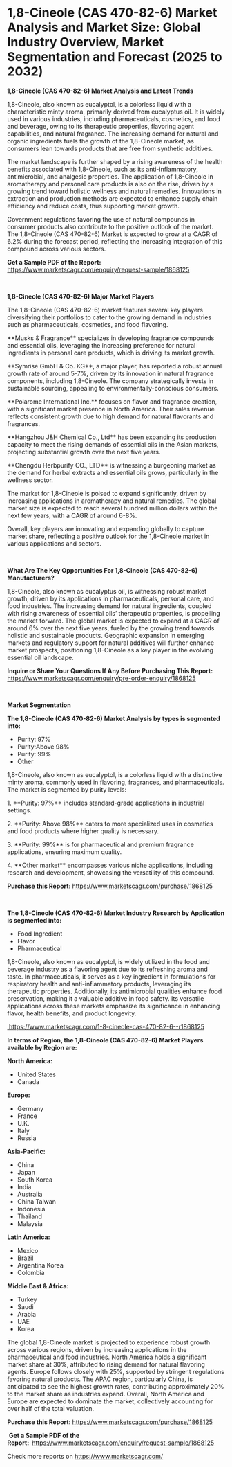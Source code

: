 <p><h1>1,8-Cineole (CAS 470-82-6) Market Analysis and Market Size: Global Industry Overview, Market Segmentation and Forecast (2025 to 2032)</h1></p><p><strong>1,8-Cineole (CAS 470-82-6) Market Analysis and Latest Trends</strong></p>
<p><p>1,8-Cineole, also known as eucalyptol, is a colorless liquid with a characteristic minty aroma, primarily derived from eucalyptus oil. It is widely used in various industries, including pharmaceuticals, cosmetics, and food and beverage, owing to its therapeutic properties, flavoring agent capabilities, and natural fragrance. The increasing demand for natural and organic ingredients fuels the growth of the 1,8-Cineole market, as consumers lean towards products that are free from synthetic additives.</p><p>The market landscape is further shaped by a rising awareness of the health benefits associated with 1,8-Cineole, such as its anti-inflammatory, antimicrobial, and analgesic properties. The application of 1,8-Cineole in aromatherapy and personal care products is also on the rise, driven by a growing trend toward holistic wellness and natural remedies. Innovations in extraction and production methods are expected to enhance supply chain efficiency and reduce costs, thus supporting market growth.</p><p>Government regulations favoring the use of natural compounds in consumer products also contribute to the positive outlook of the market. The 1,8-Cineole (CAS 470-82-6) Market is expected to grow at a CAGR of 6.2% during the forecast period, reflecting the increasing integration of this compound across various sectors.</p></p>
<p><strong>Get a Sample PDF of the Report:&nbsp;</strong> <a href="https://www.marketscagr.com/enquiry/request-sample/1868125?utm_campaign=1920&utm_medium=2&utm_source=Github&utm_content=ia&utm_term=10012025&utm_id=18-cineole-cas-470-82-6">https://www.marketscagr.com/enquiry/request-sample/1868125</a></p>
<p>&nbsp;</p>
<p><strong>1,8-Cineole (CAS 470-82-6) Major Market Players</strong></p>
<p><p>The 1,8-Cineole (CAS 470-82-6) market features several key players diversifying their portfolios to cater to the growing demand in industries such as pharmaceuticals, cosmetics, and food flavoring. </p><p>**Musks & Fragrance** specializes in developing fragrance compounds and essential oils, leveraging the increasing preference for natural ingredients in personal care products, which is driving its market growth. </p><p>**Symrise GmbH & Co. KG**, a major player, has reported a robust annual growth rate of around 5-7%, driven by its innovation in natural fragrance components, including 1,8-Cineole. The company strategically invests in sustainable sourcing, appealing to environmentally-conscious consumers.</p><p>**Polarome International Inc.** focuses on flavor and fragrance creation, with a significant market presence in North America. Their sales revenue reflects consistent growth due to high demand for natural flavorants and fragrances. </p><p>**Hangzhou J&H Chemical Co., Ltd** has been expanding its production capacity to meet the rising demands of essential oils in the Asian markets, projecting substantial growth over the next five years.</p><p>**Chengdu Herbpurify CO., LTD** is witnessing a burgeoning market as the demand for herbal extracts and essential oils grows, particularly in the wellness sector.</p><p>The market for 1,8-Cineole is poised to expand significantly, driven by increasing applications in aromatherapy and natural remedies. The global market size is expected to reach several hundred million dollars within the next few years, with a CAGR of around 6-8%. </p><p>Overall, key players are innovating and expanding globally to capture market share, reflecting a positive outlook for the 1,8-Cineole market in various applications and sectors.</p></p>
<p>&nbsp;</p>
<p><strong>What Are The Key Opportunities For 1,8-Cineole (CAS 470-82-6) Manufacturers?</strong></p>
<p><p>1,8-Cineole, also known as eucalyptus oil, is witnessing robust market growth, driven by its applications in pharmaceuticals, personal care, and food industries. The increasing demand for natural ingredients, coupled with rising awareness of essential oils’ therapeutic properties, is propelling the market forward. The global market is expected to expand at a CAGR of around 6% over the next five years, fueled by the growing trend towards holistic and sustainable products. Geographic expansion in emerging markets and regulatory support for natural additives will further enhance market prospects, positioning 1,8-Cineole as a key player in the evolving essential oil landscape.</p></p>
<p><strong>Inquire or Share Your Questions If Any Before Purchasing This Report:</strong> <a href="https://www.marketscagr.com/enquiry/pre-order-enquiry/1868125?utm_campaign=1920&utm_medium=2&utm_source=Github&utm_content=ia&utm_term=10012025&utm_id=18-cineole-cas-470-82-6">https://www.marketscagr.com/enquiry/pre-order-enquiry/1868125</a></p>
<p>&nbsp;</p>
<p><strong>Market Segmentation</strong></p>
<p><strong>The 1,8-Cineole (CAS 470-82-6) Market Analysis by types is segmented into:</strong></p>
<p><ul><li>Purity: 97%</li><li>Purity:Above 98%</li><li>Purity: 99%</li><li>Other</li></ul></p>
<p><p>1,8-Cineole, also known as eucalyptol, is a colorless liquid with a distinctive minty aroma, commonly used in flavoring, fragrances, and pharmaceuticals. The market is segmented by purity levels: </p><p>1. **Purity: 97%** includes standard-grade applications in industrial settings.</p><p>2. **Purity: Above 98%** caters to more specialized uses in cosmetics and food products where higher quality is necessary.  </p><p>3. **Purity: 99%** is for pharmaceutical and premium fragrance applications, ensuring maximum quality.  </p><p>4. **Other market** encompasses various niche applications, including research and development, showcasing the versatility of this compound.</p></p>
<p><strong>Purchase this Report:&nbsp;</strong><a href="https://www.marketscagr.com/purchase/1868125?utm_campaign=1920&utm_medium=2&utm_source=Github&utm_content=ia&utm_term=10012025&utm_id=18-cineole-cas-470-82-6">https://www.marketscagr.com/purchase/1868125</a></p>
<p>&nbsp;</p>
<p><strong>The 1,8-Cineole (CAS 470-82-6) Market Industry Research by Application is segmented into:</strong></p>
<p><ul><li>Food Ingredient</li><li>Flavor</li><li>Pharmaceutical</li></ul></p>
<p><p>1,8-Cineole, also known as eucalyptol, is widely utilized in the food and beverage industry as a flavoring agent due to its refreshing aroma and taste. In pharmaceuticals, it serves as a key ingredient in formulations for respiratory health and anti-inflammatory products, leveraging its therapeutic properties. Additionally, its antimicrobial qualities enhance food preservation, making it a valuable additive in food safety. Its versatile applications across these markets emphasize its significance in enhancing flavor, health benefits, and product longevity.</p></p>
<p><a href="https://www.marketscagr.com/1-8-cineole-cas-470-82-6--r1868125?utm_campaign=1920&utm_medium=2&utm_source=Github&utm_content=ia&utm_term=10012025&utm_id=18-cineole-cas-470-82-6">&nbsp;https://www.marketscagr.com/1-8-cineole-cas-470-82-6--r1868125</a></p>
<p><strong>In terms of Region, the 1,8-Cineole (CAS 470-82-6) Market Players available by Region are:</strong></p>
<p>
    <p> <strong> North America: </strong>
        <ul>
            <li>United States</li>
            <li>Canada</li>
        </ul>
        </p> 
    <p> <strong> Europe: </strong>
        <ul>
            <li>Germany</li>
            <li>France</li>
            <li>U.K.</li>
            <li>Italy</li>
            <li>Russia</li>
        </ul>
        </p> 
    <p> <strong> Asia-Pacific: </strong>
        <ul>
            <li>China</li>
            <li>Japan</li>
            <li>South Korea</li>
            <li>India</li>
            <li>Australia</li>
            <li>China Taiwan</li>
            <li>Indonesia</li>
            <li>Thailand</li>
            <li>Malaysia</li>
        </ul>
        </p> 
    <p> <strong> Latin America: </strong>
        <ul>
            <li>Mexico</li>
            <li>Brazil</li>
            <li>Argentina Korea</li>
            <li>Colombia</li>
        </ul>
        </p> 
    <p> <strong> Middle East & Africa: </strong>
        <ul>
            <li>Turkey</li>
            <li>Saudi</li>
            <li>Arabia</li>
            <li>UAE</li>
            <li>Korea</li>
        </ul>
    </p>
    </p>
<p><p>The global 1,8-Cineole market is projected to experience robust growth across various regions, driven by increasing applications in the pharmaceutical and food industries. North America holds a significant market share at 30%, attributed to rising demand for natural flavoring agents. Europe follows closely with 25%, supported by stringent regulations favoring natural products. The APAC region, particularly China, is anticipated to see the highest growth rates, contributing approximately 20% to the market share as industries expand. Overall, North America and Europe are expected to dominate the market, collectively accounting for over half of the total valuation.</p></p>
<p><strong>Purchase this Report: </strong><a href="https://www.marketscagr.com/purchase/1868125?utm_campaign=1920&utm_medium=2&utm_source=Github&utm_content=ia&utm_term=10012025&utm_id=18-cineole-cas-470-82-6">https://www.marketscagr.com/purchase/1868125</a></p>
<p>&nbsp;<strong>Get a Sample PDF of the Report:&nbsp;&nbsp;</strong><a href="https://www.marketscagr.com/enquiry/request-sample/1868125?utm_campaign=1920&utm_medium=2&utm_source=Github&utm_content=ia&utm_term=10012025&utm_id=18-cineole-cas-470-82-6">https://www.marketscagr.com/enquiry/request-sample/1868125</a></p>
<p><strong></strong></p>
<p>Check more reports on <a href="https://www.marketscagr.com/?utm_campaign=1920&utm_medium=2&utm_source=Github&utm_content=ia&utm_term=10012025&utm_id=18-cineole-cas-470-82-6">https://www.marketscagr.com/</a></p>